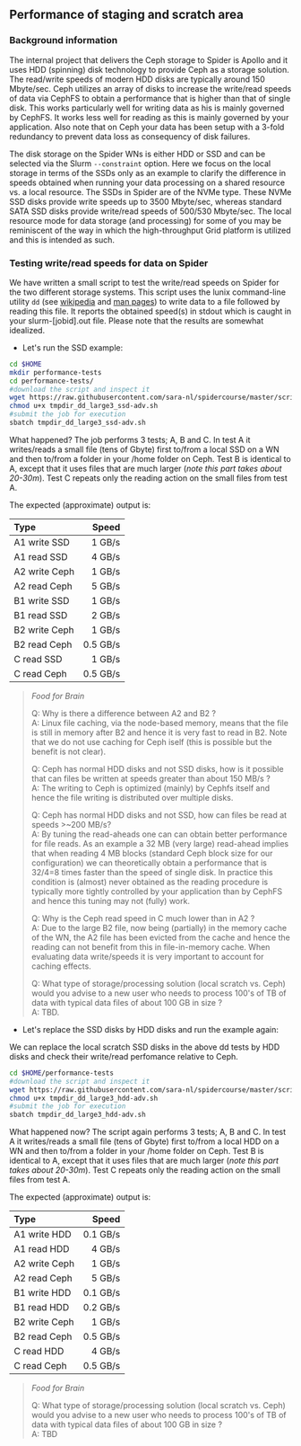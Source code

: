 ## Performance of staging and scratch area

### Background information

The internal project that delivers the Ceph storage to Spider is Apollo and it uses HDD (spinning) disk technology to provide Ceph as a storage solution. The read/write speeds of modern HDD disks are typically around 150 Mbyte/sec. Ceph utilizes an array of disks to increase the write/read speeds of data via CephFS to obtain a performance that is higher than that of single disk. This works particularly well for writing data as his is mainly governed by CephFS. It works less well for reading as this is mainly governed by your application. Also note that on Ceph your data has been setup with a 3-fold redundancy to prevent data loss as consequency of disk failures.

The disk storage on the Spider WNs is either HDD or SSD and can be selected via the Slurm `--constraint` option. Here we focus on the local storage in terms of the SSDs only as an example to clarify the difference in speeds obtained when running your data processing on a shared resource vs. a local resource. The SSDs in Spider are of the NVMe type. These NVMe SSD disks provide write speeds up to 3500 Mbyte/sec, whereas standard SATA SSD disks provide write/read speeds of 500/530 Mbyte/sec. The local resource mode for data storage (and processing) for some of you may be reminiscent of the way in which the high-throughput Grid platform is utilized and this is intended as such.

### Testing write/read speeds for data on Spider

We have written a small script to test the write/read speeds on Spider for the two different storage systems. This script uses the lunix command-line utility `dd` (see [wikipedia](https://en.wikipedia.org/wiki/Dd_(Unix)) and [man pages](http://man7.org/linux/man-pages/man1/dd.1.html)) to write data to a file followed by reading this file. It reports the obtained speed(s) in stdout which is caught in your slurm-[jobid].out file. Please note that the results are somewhat idealized.

* Let's run the SSD example:

```sh
cd $HOME
mkdir performance-tests
cd performance-tests/
#download the script and inspect it
wget https://raw.githubusercontent.com/sara-nl/spidercourse/master/scripts/tmpdir_dd_large3_ssd-adv.sh
chmod u+x tmpdir_dd_large3_ssd-adv.sh
#submit the job for execution
sbatch tmpdir_dd_large3_ssd-adv.sh
```
  
What happened? The job performs 3 tests; A, B and C. In test A it writes/reads a small file (tens of Gbyte) first to/from a local SSD on a WN and then to/from a folder in your /home folder on Ceph. Test B is identical to A, except that it uses files that are much larger (*note this part takes about 20-30m*). Test C repeats only the reading action on the small files from test A.  
  
The expected (approximate) output is:

|Type          | Speed |  
|:-------------|------:|  
|A1 write SSD  | 1 GB/s|  
|A1 read SSD   | 4 GB/s|  
|A2 write Ceph | 1 GB/s|  
|A2 read Ceph  | 5 GB/s|  
|B1 write SSD  | 1 GB/s|  
|B1 read SSD   | 2 GB/s|  
|B2 write Ceph | 1 GB/s|  
|B2 read Ceph  | 0.5 GB/s|  
|C read SSD    | 1 GB/s|  
|C read Ceph   | 0.5 GB/s|  
  
  
> *Food for Brain*    
>  
> Q: Why is there a difference between A2 and B2 ?    
> A: Linux file caching, via the node-based memory, means that the file is still in memory after B2 and hence it is very fast to read in B2. Note that we do not use caching for Ceph iself (this is possible but the benefit is not clear).     
>  
> Q: Ceph has normal HDD disks and not SSD disks, how is it possible that can files be written at speeds greater than about 150 MB/s ?    
> A: The writing to Ceph is optimized (mainly) by Cephfs itself and hence the file writing is distributed over multiple disks.   
>  
> Q: Ceph has normal HDD disks and not SSD, how can files be read at speeds >~200 MB/s?           
> A: By tuning the read-aheads one can can obtain better performance for file reads. As an example a 32 MB (very large) read-ahead implies that when reading 4 MB blocks (standard Ceph block size for our configuration) we can theoretically obtain a performance that is 32/4=8 times faster than the speed of single disk. In practice this condition is (almost) never obtained as the reading procedure is typically more tightly controlled by your application than by CephFS and hence this tuning may not (fully) work.    
>
> Q: Why is the Ceph read speed in C much lower than in A2 ?   
> A: Due to the large B2 file, now being (partially) in the memory cache of the WN, the A2 file has been evicted from the cache and hence the reading can not benefit from this in file-in-memory cache. When evaluating data write/speeds it is very important to account for caching effects.  
>    
> Q: What type of storage/processing solution (local scratch vs. Ceph) would you advise to a new user who needs to process 100's of TB of data with typical data files of about 100 GB in size ?    
> A: TBD.  

* Let's replace the SSD disks by HDD disks and run the example again:

We can replace the local scratch SSD disks in the above dd tests by HDD disks and check their write/read perfomance relative to Ceph. 

```sh
cd $HOME/performance-tests
#download the script and inspect it
wget https://raw.githubusercontent.com/sara-nl/spidercourse/master/scripts/tmpdir_dd_large3_hdd-adv.sh
chmod u+x tmpdir_dd_large3_hdd-adv.sh
#submit the job for execution
sbatch tmpdir_dd_large3_hdd-adv.sh
```  

What happened now? The script again performs 3 tests; A, B and C. In test A it writes/reads a small file (tens of Gbyte) first to/from a local HDD on a WN and then to/from a folder in your /home folder on Ceph. Test B is identical to A, except that it uses files that are much larger (*note this part takes about 20-30m*). Test C repeats only the reading action on the small files from test A.  
  
The expected (approximate) output is:

|Type          | Speed |  
|:-------------|------:|  
|A1 write HDD  | 0.1 GB/s|  
|A1 read HDD   | 4 GB/s|  
|A2 write Ceph | 1 GB/s|  
|A2 read Ceph  | 5 GB/s|  
|B1 write HDD  | 0.1 GB/s|  
|B1 read HDD   | 0.2 GB/s|  
|B2 write Ceph | 1 GB/s|  
|B2 read Ceph  | 0.5 GB/s|  
|C read HDD    | 4 GB/s|  
|C read Ceph   | 0.5 GB/s|  
  
  
> *Food for Brain*   
> 
> Q: What type of storage/processing solution (local scratch vs. Ceph) would you advise to a new user who needs to process 100's of TB of data with typical data files of about 100 GB in size ?    
> A: TBD
  
